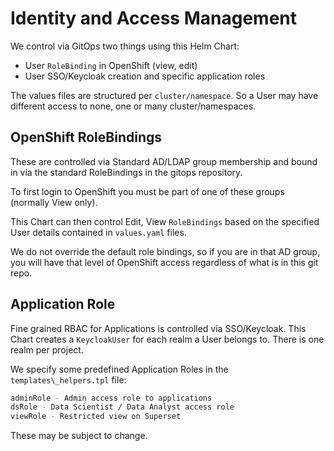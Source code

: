 # Identity and Access Management

We control via GitOps two things using this Helm Chart:

- User `RoleBinding` in OpenShift (view, edit)
- User SSO/Keycloak creation and specific application roles

The values files are structured per `cluster/namespace`. So a User may have different access to none, one or many cluster/namespaces.

## OpenShift RoleBindings

These are controlled via Standard AD/LDAP group membership and bound in via the standard RoleBindings in the gitops repository.

To first login to OpenShift you must be part of one of these groups (normally View only).

This Chart can then control Edit, View `RoleBindings` based on the specified User details contained in `values.yaml` files.

We do not override the default role bindings, so if you are in that AD group, you will have that level of OpenShift access regardless of what is in this git repo.

## Application Role

Fine grained RBAC for Applications is controlled via SSO/Keycloak. This Chart creates a `KeycloakUser` for each realm a User belongs to. There is one realm per project.

We specify some predefined Application Roles in the `templates\_helpers.tpl` file:

```bash
adminRole - Admin access role to applications
dsRole - Data Scientist / Data Analyst access role
viewRole - Restricted view on Superset
```

These may be subject to change.

